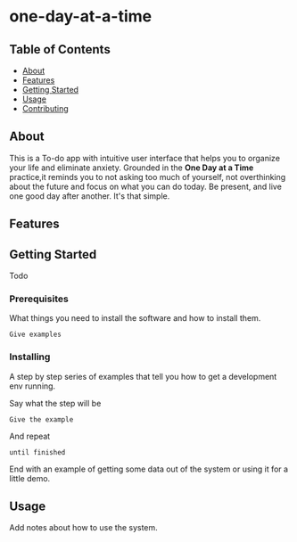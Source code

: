 # one-day-at-a-time

## Table of Contents
+ [About](#about)
+ [Features](#features)
+ [Getting Started](#getting_started)
+ [Usage](#usage)
+ [Contributing](../CONTRIBUTING.md)

## About <a name = "about"></a>
This is a To-do app with intuitive user interface that helps you to organize your life and eliminate anxiety. Grounded in the **One Day at a Time** practice,it reminds you to not asking too much of yourself, not overthinking about the future and focus on what you can do today. Be present, and live one good day after another. It's that simple.

## Features

## Getting Started <a name = "getting_started"></a>
Todo

### Prerequisites

What things you need to install the software and how to install them.

```
Give examples
```

### Installing

A step by step series of examples that tell you how to get a development env running.

Say what the step will be

```
Give the example
```

And repeat

```
until finished
```

End with an example of getting some data out of the system or using it for a little demo.

## Usage <a name = "usage"></a>

Add notes about how to use the system.